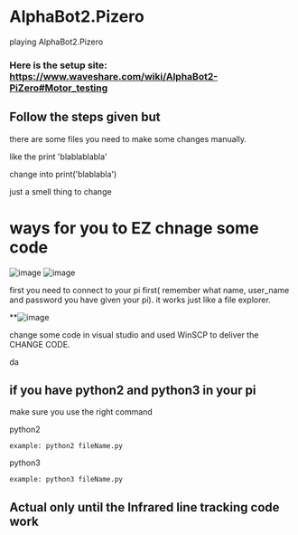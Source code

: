 # AlphaBot2.Pizero
playing AlphaBot2.Pizero
### Here is the setup site: https://www.waveshare.com/wiki/AlphaBot2-PiZero#Motor_testing

## Follow the steps given but
there are some files you need to make some changes manually.

like the print 'blablablabla'

change into print('blablabla')

just a smell thing to change


# ways for you to EZ chnage some code

![image](https://github.com/jingxianthong/AlphaBot2.Pizero/assets/77329585/6f70ea4f-accf-4550-8446-9093ea174fbe)
![image](https://github.com/jingxianthong/AlphaBot2.Pizero/assets/77329585/e2224fd6-ed37-4af1-a603-92b343b18ddd)

  first you need to connect to your pi first( remember what name, user_name and password you have given your pi). it works just like a file explorer.

**![image](https://github.com/jingxianthong/AlphaBot2.Pizero/assets/77329585/782dd238-d136-4196-961a-0deee3697fa9)

change some code in visual studio and used WinSCP to deliver the CHANGE CODE.

da
## if you have python2 and python3 in your pi
make sure you use the right command

  python2

    example: python2 fileName.py

  python3

    example: python3 fileName.py

## Actual only until the Infrared line tracking code work



